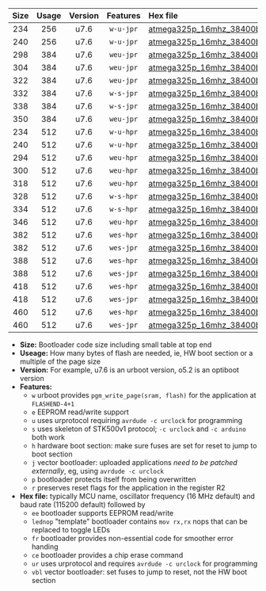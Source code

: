 |Size|Usage|Version|Features|Hex file|
|:-:|:-:|:-:|:-:|:--|
|234|256|u7.6|`w-u-jpr`|[atmega325p_16mhz_38400bps_ur_vbl.hex](https://raw.githubusercontent.com/stefanrueger/urboot/main/bootloaders/atmega325p/fcpu_16mhz/38400_bps/atmega325p_16mhz_38400bps_ur_vbl.hex)|
|240|256|u7.6|`w-u-jpr`|[atmega325p_16mhz_38400bps_lednop_ur_vbl.hex](https://raw.githubusercontent.com/stefanrueger/urboot/main/bootloaders/atmega325p/fcpu_16mhz/38400_bps/atmega325p_16mhz_38400bps_lednop_ur_vbl.hex)|
|298|384|u7.6|`weu-jpr`|[atmega325p_16mhz_38400bps_ee_ur_vbl.hex](https://raw.githubusercontent.com/stefanrueger/urboot/main/bootloaders/atmega325p/fcpu_16mhz/38400_bps/atmega325p_16mhz_38400bps_ee_ur_vbl.hex)|
|304|384|u7.6|`weu-jpr`|[atmega325p_16mhz_38400bps_ee_lednop_ur_vbl.hex](https://raw.githubusercontent.com/stefanrueger/urboot/main/bootloaders/atmega325p/fcpu_16mhz/38400_bps/atmega325p_16mhz_38400bps_ee_lednop_ur_vbl.hex)|
|322|384|u7.6|`weu-jpr`|[atmega325p_16mhz_38400bps_ee_lednop_fr_ur_vbl.hex](https://raw.githubusercontent.com/stefanrueger/urboot/main/bootloaders/atmega325p/fcpu_16mhz/38400_bps/atmega325p_16mhz_38400bps_ee_lednop_fr_ur_vbl.hex)|
|332|384|u7.6|`w-s-jpr`|[atmega325p_16mhz_38400bps_vbl.hex](https://raw.githubusercontent.com/stefanrueger/urboot/main/bootloaders/atmega325p/fcpu_16mhz/38400_bps/atmega325p_16mhz_38400bps_vbl.hex)|
|338|384|u7.6|`w-s-jpr`|[atmega325p_16mhz_38400bps_lednop_vbl.hex](https://raw.githubusercontent.com/stefanrueger/urboot/main/bootloaders/atmega325p/fcpu_16mhz/38400_bps/atmega325p_16mhz_38400bps_lednop_vbl.hex)|
|350|384|u7.6|`weu-jpr`|[atmega325p_16mhz_38400bps_ee_lednop_fr_ce_ur_vbl.hex](https://raw.githubusercontent.com/stefanrueger/urboot/main/bootloaders/atmega325p/fcpu_16mhz/38400_bps/atmega325p_16mhz_38400bps_ee_lednop_fr_ce_ur_vbl.hex)|
|234|512|u7.6|`w-u-hpr`|[atmega325p_16mhz_38400bps_ur.hex](https://raw.githubusercontent.com/stefanrueger/urboot/main/bootloaders/atmega325p/fcpu_16mhz/38400_bps/atmega325p_16mhz_38400bps_ur.hex)|
|240|512|u7.6|`w-u-hpr`|[atmega325p_16mhz_38400bps_lednop_ur.hex](https://raw.githubusercontent.com/stefanrueger/urboot/main/bootloaders/atmega325p/fcpu_16mhz/38400_bps/atmega325p_16mhz_38400bps_lednop_ur.hex)|
|294|512|u7.6|`weu-hpr`|[atmega325p_16mhz_38400bps_ee_ur.hex](https://raw.githubusercontent.com/stefanrueger/urboot/main/bootloaders/atmega325p/fcpu_16mhz/38400_bps/atmega325p_16mhz_38400bps_ee_ur.hex)|
|300|512|u7.6|`weu-hpr`|[atmega325p_16mhz_38400bps_ee_lednop_ur.hex](https://raw.githubusercontent.com/stefanrueger/urboot/main/bootloaders/atmega325p/fcpu_16mhz/38400_bps/atmega325p_16mhz_38400bps_ee_lednop_ur.hex)|
|318|512|u7.6|`weu-hpr`|[atmega325p_16mhz_38400bps_ee_lednop_fr_ur.hex](https://raw.githubusercontent.com/stefanrueger/urboot/main/bootloaders/atmega325p/fcpu_16mhz/38400_bps/atmega325p_16mhz_38400bps_ee_lednop_fr_ur.hex)|
|328|512|u7.6|`w-s-hpr`|[atmega325p_16mhz_38400bps.hex](https://raw.githubusercontent.com/stefanrueger/urboot/main/bootloaders/atmega325p/fcpu_16mhz/38400_bps/atmega325p_16mhz_38400bps.hex)|
|334|512|u7.6|`w-s-hpr`|[atmega325p_16mhz_38400bps_lednop.hex](https://raw.githubusercontent.com/stefanrueger/urboot/main/bootloaders/atmega325p/fcpu_16mhz/38400_bps/atmega325p_16mhz_38400bps_lednop.hex)|
|346|512|u7.6|`weu-hpr`|[atmega325p_16mhz_38400bps_ee_lednop_fr_ce_ur.hex](https://raw.githubusercontent.com/stefanrueger/urboot/main/bootloaders/atmega325p/fcpu_16mhz/38400_bps/atmega325p_16mhz_38400bps_ee_lednop_fr_ce_ur.hex)|
|382|512|u7.6|`wes-hpr`|[atmega325p_16mhz_38400bps_ee.hex](https://raw.githubusercontent.com/stefanrueger/urboot/main/bootloaders/atmega325p/fcpu_16mhz/38400_bps/atmega325p_16mhz_38400bps_ee.hex)|
|382|512|u7.6|`wes-jpr`|[atmega325p_16mhz_38400bps_ee_vbl.hex](https://raw.githubusercontent.com/stefanrueger/urboot/main/bootloaders/atmega325p/fcpu_16mhz/38400_bps/atmega325p_16mhz_38400bps_ee_vbl.hex)|
|388|512|u7.6|`wes-hpr`|[atmega325p_16mhz_38400bps_ee_lednop.hex](https://raw.githubusercontent.com/stefanrueger/urboot/main/bootloaders/atmega325p/fcpu_16mhz/38400_bps/atmega325p_16mhz_38400bps_ee_lednop.hex)|
|388|512|u7.6|`wes-jpr`|[atmega325p_16mhz_38400bps_ee_lednop_vbl.hex](https://raw.githubusercontent.com/stefanrueger/urboot/main/bootloaders/atmega325p/fcpu_16mhz/38400_bps/atmega325p_16mhz_38400bps_ee_lednop_vbl.hex)|
|418|512|u7.6|`wes-hpr`|[atmega325p_16mhz_38400bps_ee_lednop_fr.hex](https://raw.githubusercontent.com/stefanrueger/urboot/main/bootloaders/atmega325p/fcpu_16mhz/38400_bps/atmega325p_16mhz_38400bps_ee_lednop_fr.hex)|
|418|512|u7.6|`wes-jpr`|[atmega325p_16mhz_38400bps_ee_lednop_fr_vbl.hex](https://raw.githubusercontent.com/stefanrueger/urboot/main/bootloaders/atmega325p/fcpu_16mhz/38400_bps/atmega325p_16mhz_38400bps_ee_lednop_fr_vbl.hex)|
|460|512|u7.6|`wes-hpr`|[atmega325p_16mhz_38400bps_ee_lednop_fr_ce.hex](https://raw.githubusercontent.com/stefanrueger/urboot/main/bootloaders/atmega325p/fcpu_16mhz/38400_bps/atmega325p_16mhz_38400bps_ee_lednop_fr_ce.hex)|
|460|512|u7.6|`wes-jpr`|[atmega325p_16mhz_38400bps_ee_lednop_fr_ce_vbl.hex](https://raw.githubusercontent.com/stefanrueger/urboot/main/bootloaders/atmega325p/fcpu_16mhz/38400_bps/atmega325p_16mhz_38400bps_ee_lednop_fr_ce_vbl.hex)|

- **Size:** Bootloader code size including small table at top end
- **Useage:** How many bytes of flash are needed, ie, HW boot section or a multiple of the page size
- **Version:** For example, u7.6 is an urboot version, o5.2 is an optiboot version
- **Features:**
  + `w` urboot provides `pgm_write_page(sram, flash)` for the application at `FLASHEND-4+1`
  + `e` EEPROM read/write support
  + `u` uses urprotocol requiring `avrdude -c urclock` for programming
  + `s` uses skeleton of STK500v1 protocol; `-c urclock` and `-c arduino` both work
  + `h` hardware boot section: make sure fuses are set for reset to jump to boot section
  + `j` vector bootloader: uploaded applications *need to be patched externally*, eg, using `avrdude -c urclock`
  + `p` bootloader protects itself from being overwritten
  + `r` preserves reset flags for the application in the register R2
- **Hex file:** typically MCU name, oscillator frequency (16 MHz default) and baud rate (115200 default) followed by
  + `ee` bootloader supports EEPROM read/write
  + `lednop` "template" bootloader contains `mov rx,rx` nops that can be replaced to toggle LEDs
  + `fr` bootloader provides non-essential code for smoother error handing
  + `ce` bootloader provides a chip erase command
  + `ur` uses urprotocol and requires `avrdude -c urclock` for programming
  + `vbl` vector bootloader: set fuses to jump to reset, not the HW boot section
